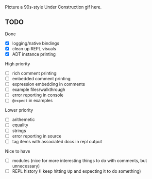 Picture a 90s-style Under Construction gif here.

## TODO

Done

- [x] logging/native bindings
- [x] clean up REPL visuals
- [x] ADT instance printing

High priority

- [ ] rich comment printing
- [ ] embedded comment printing
- [ ] expression embedding in comments
- [ ] example files/walkthrough
- [ ] error reporting in console
- [ ] `@expect` in examples

Lower priority

- [ ] arithemetic
- [ ] equality
- [ ] strings
- [ ] error reporting in source
- [ ] tag items with associated docs in repl output

Nice to have

- [ ] modules (nice for more interesting things to do with comments, but unnecessary)
- [ ] REPL history (I keep hitting <kbd>Up</kbd> and expecting it to do something)
